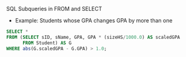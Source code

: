 SQL Subqueries in FROM and SELECT
  - Example: Students whose GPA changes GPA by more than one
  ```SQL
  SELECT *
  FROM (SELECT sID, sName, GPA, GPA * (sizeHS/1000.0) AS scaledGPA
        FROM Student) AS G
  WHERE abs(G.scaledGPA - G.GPA) > 1.0;
  ```
